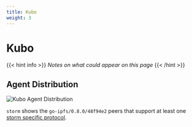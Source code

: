 ```yaml
---
title: Kubo
weight: 3
---
```


# Kubo

{{< hint info >}}
*Notes on what could appear on this page*
{{< /hint >}}

## Agent Distribution

![Kubo Agent Distribution](../../plots/agents-kubo.png)

`storm` shows the `go-ipfs/0.8.0/48f94e2` peers that support at least one [storm specific protocol](#storm-specific-protocols).

